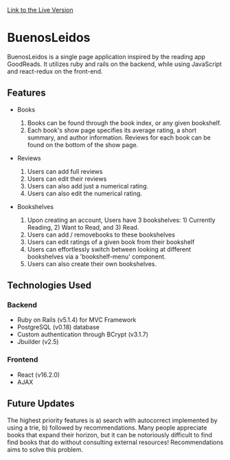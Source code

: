 [Link to the Live Version](https://buenosleidos.herokuapp.com/#/)

# BuenosLeidos

BuenosLeidos is a single page application inspired by the reading app GoodReads. It utilizes ruby and rails on the backend, while using JavaScript and react-redux on the front-end.

## Features

* Books

  1.  Books can be found through the book index, or any given bookshelf.
  2.  Each book's show page specifies its average rating, a short summary, and author information.  Reviews for each book can be found on the bottom of the show page.
* Reviews
  1.  Users can add full reviews
  2.  Users can edit their reviews
  3.  Users can also add just a numerical rating.
  4.  Users can also edit the numerical rating.
 
* Bookshelves
  1.  Upon creating an account, Users have 3 bookshelves:  1) Currently Reading, 2) Want to Read, and 3) Read.
  2.  Users can add / removebooks to these bookshelves
  3.  Users can edit ratings of a given book from their bookshelf
  4.  Users can effortlessly switch between looking at different bookshelves via a 'bookshelf-menu' component. 
  5.  Users can also create their own bookshelves.
  
## Technologies Used

### Backend

* Ruby on Rails (v5.1.4) for MVC Framework
* PostgreSQL (v0.18) database
* Custom authentication through BCrypt (v3.1.7)
* Jbuilder (v2.5) 

### Frontend

* React (v16.2.0) 
* AJAX 

## Future Updates

The highest priority features is a) search with autocorrect implemented by using a trie, b) followed by recommendations.  Many people appreciate books that expand their horizon, but it can be notoriously difficult to find find books that do without consulting external resources! Recommendations aims to solve this problem.
